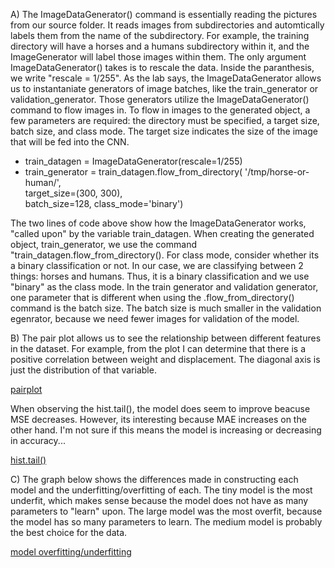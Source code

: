 A) The ImageDataGenerator() command is essentially reading the pictures from our source folder. It reads images from subdirectories and automtically labels them from the name of the subdirectory. For example, the training directory will have a horses and a humans subdirectory within it, and the ImageGenerator will label those images within them. The only argument ImageDataGenerator() takes is to rescale the data. Inside the paranthesis, we write "rescale = 1/255". As the lab says, the ImageDataGenerator allows us to instantaniate generators of image batches, like the train_generator or validation_generator. Those generators utilize the ImageDataGenerator() command to flow images in. To flow in images to the generated object, a few parameters are required: the directory must be specified, a target size, batch size, and class mode. The target size indicates the size of the image that will be fed into the CNN. 


- train_datagen = ImageDataGenerator(rescale=1/255)
- train_generator = train_datagen.flow_from_directory(
        '/tmp/horse-or-human/',  
        target_size=(300, 300),  
        batch_size=128,
        class_mode='binary')
        
The two lines of code above show how the ImageDataGenerator works, "called upon" by the variable train_datagen. When creating the generated object, train_generator, we use the command "train_datagen.flow_from_directory(). For class mode, consider whether its a binary classification or not. In our case, we are classifying between 2 things: horses and humans. Thus, it is a binary classification and we use "binary" as the class mode. In the train generator and validation generator, one parameter that is different when using the .flow_from_directory() command is the batch size. The batch size is much smaller in the validation egenrator, because we need fewer images for validation of the model. 

B) The pair plot allows us to see the relationship between different features in the dataset. For example, from the plot I can determine that there is a positive correlation between weight and displacement. The diagonal axis is just the distribution of that variable. 

[pairplot](https://user-images.githubusercontent.com/60228374/87839650-d2160080-c869-11ea-9cc8-66241d0ce1fa.png)

When observing the hist.tail(), the model does seem to improve beacuse MSE decreases. However, its interesting because MAE increases on the other hand. I'm not sure if this means the model is increasing or decreasing in accuracy...

[hist.tail()](https://user-images.githubusercontent.com/60228374/87839669-e528d080-c869-11ea-81ee-655f13f7b45a.png)

C) The graph below shows the differences made in constructing each model and the underfitting/overfitting of each. The tiny model is the most underfit, which makes sense because the model does not have as many parameters to "learn" upon. The large model was the most overfit, because the model has so many parameters to learn. The medium model is probably the best choice for the data. 

[model overfitting/underfitting](https://user-images.githubusercontent.com/60228374/87839715-14d7d880-c86a-11ea-864b-167b75d4b6f1.png)
